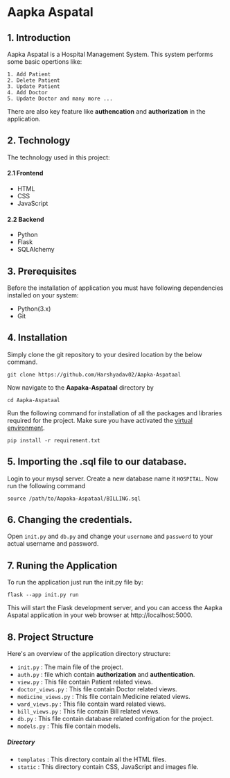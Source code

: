 
# Aapka Aspatal

## 1. Introduction

Aapka Aspatal is a Hospital Management System. This system performs some basic opertions like: 

    1. Add Patient 
    2. Delete Patient 
    3. Update Patient
    4. Add Doctor 
    5. Update Doctor and many more ...  

There are also key feature like **authencation** and **authorization** in the application.

## 2. Technology

The technology used in this project:
#### 2.1 Frontend   
- HTML
- CSS
- JavaScript

#### 2.2 Backend
- Python
- Flask
- SQLAlchemy

## 3. Prerequisites

Before the installation of application you must have following dependencies installed on your system:

- Python(3.x)
- Git
## 4. Installation 

Simply clone the git repository to your desired location by the below command.

    git clone https://github.com/Harshyadav02/Aapka-Aspataal 

Now navigate to the **Aapaka-Aspataal** directory by

    cd Aapka-Aspataal 
Run the following command for installation of all the packages and libraries required for the project. Make sure you have activated the [virtual environment](https://docs.python.org/3/library/venv.html).

    pip install -r requirement.txt  

## 5. Importing the .sql file to our database.

Login to your mysql server. Create a new database name it `HOSPITAL`. Now run the following command

    source /path/to/Aapaka-Aspataal/BILLING.sql

## 6. Changing the credentials.

Open `init.py` and `db.py`  and change your `username` and `password` to your actual username and password.

## 7. Runing the Application 

To run the application just run the init.py file by:

    flask --app init.py run

This will start the Flask development server, and you can access the Aapka Aspatal application in your web browser at http://localhost:5000.

## 8. Project Structure 

Here's an overview of the application directory structure:

- `init.py` : The main file of the project. 
- `auth.py` : file which contain **authorization** and **authentication**.  
- `view.py` : This file contain Patient related views. 
- `doctor_views.py` : This file contain Doctor related views.  
- `medicine_views.py` : This file contain Medicine related views. 
- `ward_views.py` : This file contain ward related views. 
- `bill_views.py` : This file contain Bill related views. 
- `db.py` : This file contain database related confrigation for the project.   
- `models.py` : This file contain models.
  
##### Directory 
- `templates` : This directory contain all the HTML files.
- `static` : This directory contain CSS, JavaScript and images file.
